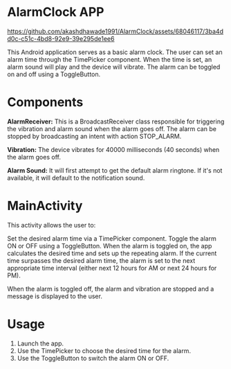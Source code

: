 # AlarmClock APP


https://github.com/akashdhawade1991/AlarmClock/assets/68046117/3ba4dd0c-c51c-4bd8-92e9-39e295de1ee6


This Android application serves as a basic alarm clock. The user can set an alarm time through the TimePicker component. When the time is set, an alarm sound will play and the device will vibrate. The alarm can be toggled on and off using a ToggleButton.

# Components
 **AlarmReceiver:** This is a BroadcastReceiver class responsible for triggering the vibration and alarm sound when the alarm goes off. The alarm can be stopped by broadcasting an intent with action STOP_ALARM.

**Vibration:** The device vibrates for 40000 milliseconds (40 seconds) when the alarm goes off.

**Alarm Sound:** It will first attempt to get the default alarm ringtone. If it's not available, it will default to the notification sound.

# MainActivity
This activity allows the user to:

Set the desired alarm time via a TimePicker component.
Toggle the alarm ON or OFF using a ToggleButton.
When the alarm is toggled on, the app calculates the desired time and sets up the repeating alarm. If the current time surpasses the desired alarm time, the alarm is set to the next appropriate time interval (either next 12 hours for AM or next 24 hours for PM).

When the alarm is toggled off, the alarm and vibration are stopped and a message is displayed to the user.

# Usage
1. Launch the app.
3. Use the TimePicker to choose the desired time for the alarm.
3. Use the ToggleButton to switch the alarm ON or OFF.
